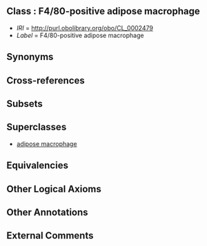 
## Class : F4/80-positive adipose macrophage

 * *IRI* = http://purl.obolibrary.org/obo/CL_0002479
 * *Label* = F4/80-positive adipose macrophage

## Synonyms


## Cross-references


## Subsets


## Superclasses

 * [adipose macrophage](../../CL/77/CL_0002477.md)

## Equivalencies


## Other Logical Axioms


## Other Annotations


## External Comments

